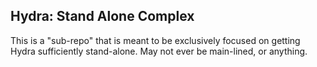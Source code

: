 ## Hydra: Stand Alone Complex ##

This is a "sub-repo" that is meant to be exclusively focused on getting Hydra sufficiently stand-alone. 
May not ever be main-lined, or anything.
